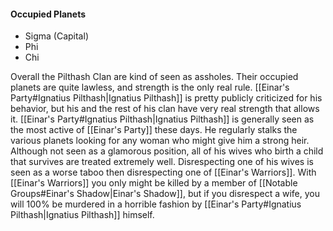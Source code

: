 #### Occupied Planets
- Sigma (Capital)
- Phi
- Chi

Overall the Pilthash Clan are kind of seen as assholes. Their occupied planets are quite lawless, and strength is the only real rule. [[Einar's Party#Ignatius Pilthash|Ignatius Pilthash]] is pretty publicly criticized for his behavior, but his and the rest of his clan have very real strength that allows it. [[Einar's Party#Ignatius Pilthash|Ignatius Pilthash]] is generally seen as the most active of [[Einar's Party]] these days. He regularly stalks the various planets looking for any woman who might give him a strong heir. Although not seen as a glamorous position, all of his wives who birth a child that survives are treated extremely well. Disrespecting one of his wives is seen as a worse taboo then disrespecting one of [[Einar's Warriors]]. With [[Einar's Warriors]] you only might be killed by a member of [[Notable Groups#Einar's Shadow|Einar's Shadow]], but if you disrespect a wife, you will 100% be murdered in a horrible fashion by [[Einar's Party#Ignatius Pilthash|Ignatius Pilthash]] himself.